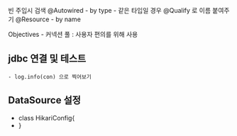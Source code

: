 빈 주입시 검색
@Autowired - by type
	- 같은 타입일 경우 @Qualify 로 이름 붙여주기
@Resource - by name

Objectives
	- 커넥션 풀 : 사용자 편의를 위해 사용

## jdbc 연결 및 테스트
	- log.info(con) 으로 찍어보기

## DataSource 설정

- class HikariConfig{
- }

<!--stackedit_data:
eyJoaXN0b3J5IjpbMTk3NTcwNDk0NiwtMTEwMTM5Nzc1OSw0OT
c4MTg4MTBdfQ==
-->